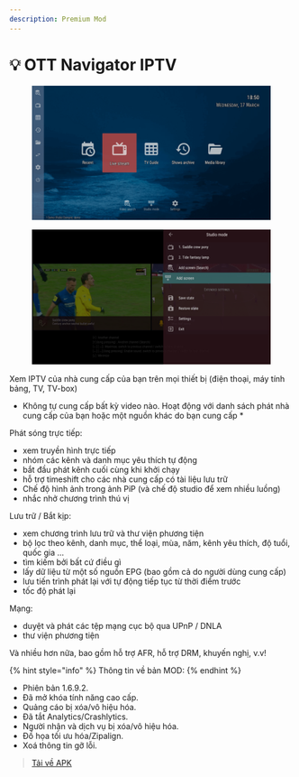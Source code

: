 ```yaml
---
description: Premium Mod
---
```


# 💡 OTT Navigator IPTV

<figure><img src="../.gitbook/assets/image.png" alt=""><figcaption></figcaption></figure>

<figure><img src="../.gitbook/assets/image (2).png" alt=""><figcaption></figcaption></figure>

Xem IPTV của nhà cung cấp của bạn trên mọi thiết bị (điện thoại, máy tính bảng, TV, TV-box)

* Không tự cung cấp bất kỳ video nào. Hoạt động với danh sách phát nhà cung cấp của bạn hoặc một nguồn khác do bạn cung cấp \*

Phát sóng trực tiếp:

* xem truyền hình trực tiếp
* nhóm các kênh và danh mục yêu thích tự động
* bắt đầu phát kênh cuối cùng khi khởi chạy
* hỗ trợ timeshift cho các nhà cung cấp có tài liệu lưu trữ
* Chế độ hình ảnh trong ảnh PiP (và chế độ studio để xem nhiều luồng)
* nhắc nhở chương trình thú vị

Lưu trữ / Bắt kịp:

* xem chương trình lưu trữ và thư viện phương tiện
* bộ lọc theo kênh, danh mục, thể loại, mùa, năm, kênh yêu thích, độ tuổi, quốc gia ...
* tìm kiếm bởi bất cứ điều gì
* lấy dữ liệu từ một số nguồn EPG (bao gồm cả do người dùng cung cấp)
* lưu tiến trình phát lại với tự động tiếp tục từ thời điểm trước
* tốc độ phát lại

Mạng:

* duyệt và phát các tệp mạng cục bộ qua UPnP / DNLA
* thư viện phương tiện

Và nhiều hơn nữa, bao gồm hỗ trợ AFR, hỗ trợ DRM, khuyến nghị, v.v!





{% hint style="info" %}
Thông tin về bản MOD:&#x20;
{% endhint %}

* Phiên bản 1.6.9.2.&#x20;
* Đã mở khóa tính năng cao cấp.
* Quảng cáo bị xóa/vô hiệu hóa.&#x20;
* Đã tắt Analytics/Crashlytics.&#x20;
* Người nhận và dịch vụ bị xóa/vô hiệu hóa.
* Đồ họa tối ưu hóa/Zipalign.
* Xoá thông tin gỡ lỗi.



> [Tải về APK](https://bit.ly/44bDSb7)
